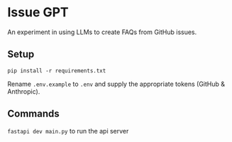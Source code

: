 # Issue GPT

An experiment in using LLMs to create FAQs from GitHub issues.



## Setup

`pip install -r requirements.txt`

Rename `.env.example` to `.env` and supply the appropriate tokens (GitHub & Anthropic).

## Commands

`fastapi dev main.py` to run the api server

